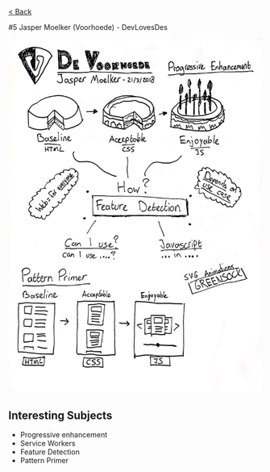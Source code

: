 [< Back](../README.md)

#5 Jasper Moelker (Voorhoede) - DevLovesDes

![](../images/week5.jpg)

## Interesting Subjects

- Progressive enhancement
- Service Workers
- Feature Detection
- Pattern Primer
